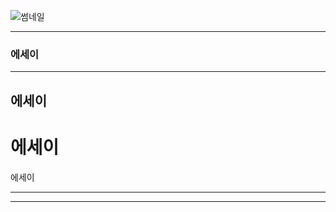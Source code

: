 ![썸네일](https://github.com/kuids/kuids.github.io/assets/91585914/429a4b06-613d-4525-8955-9f75b99fd83b)

*******************************************************************************
### 에세이
*******************************************************************************
## 에세이
# 에세이
에세이
*******************************************************************************

*******************************************************************************


